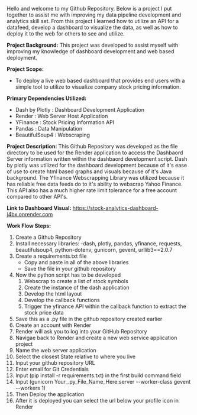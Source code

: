 Hello and welcome to my Github Repository.
Below is a project I put together to assist me with improving my data pipeline development and analytics skill set. 
From this project I learned how to utilize an API for a datafeed, develop a dashboard to visualize the data, as well 
as how to deploy it to the web for others to see and utilize.

**Project Background:**
This project was developed to assist myself with improving my knowledge of dashboard development and web based deployment.  

**Project Scope:**
- To deploy a live web based dashboard that provides end users with a simple tool to utilize to visualize company stock pricing information.

**Primary Dependencies Utilized:**
- Dash by Plotly : Dashboard Development Application
- Render : Web Server Host Application
- YFinance : Stock Pricing Information API
- Pandas : Data Manipulation
- BeautifulSoup4 : Webscraping

**Project Description:**
This Github Repository was developed as the file directory to be used for the Render application to access the Dashbaord Server information written within the dashbaord development script. 
Dash by plotly was utilized for the dashboard development because of it's ease of use to create html based graphs and visuals because of it's Java background. The Yfinance Webscrapping Library was 
utilized because it has reliable free data feeds do to it's ability to webscrap Yahoo Finance. This API also has a much higher rate limit tolerance for a free account compared to other API's.

**Link to Dashboard Visual:**
https://stock-analytics-dashboard-j4bx.onrender.com

**Work Flow Steps:**

1. Create a Github Repository
2. Install necessary libraries:
-dash, plotly, pandas, yfinance, requests, beautifulsoup4, python-dotenv, gunicorn, gevent, urllib3==2.0.7
3. Create a requirements.txt file
   - Copy and paste in all of the above libraries
   - Save the file in your github repository
4. Now the python script has to be developed
   1. Webscrap to create a list of stock symbols
   2. Create the instance of the dash application
   3. Develop the html layout
   4. Develop the callback functions
   5. Trigger the yfinance API within the callback function to extract the stock price data
5. Save this as a .py file in the github repository created earlier
6. Create an account with Render
7. Render will ask you to log into your GitHub Repository
8. Navigae back to Render and create a new web service application project
9. Name the web server application
10. Select the closest State relative to where you live
11. Input your github repository URL
12. Enter email for Git Credentials
13. Input (pip install -r requirements.txt) in the first build command field
14. Input (gunicorn Your_.py_File_Name_Here:server --worker-class gevent --workers 1)
15. Then Deploy the application
16. After it is deployed you can select the url below your profile icon in Render 


